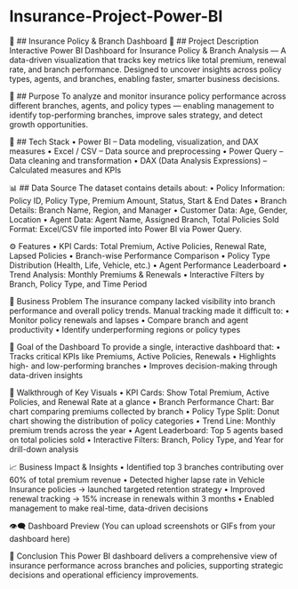 # Insurance-Project-Power-BI

🧾 ## Insurance Policy & Branch Dashboard
📝 ## Project Description
Interactive Power BI Dashboard for Insurance Policy & Branch Analysis — A data-driven visualization that tracks key metrics like total premium, renewal rate, and branch performance. Designed to uncover insights across policy types, agents, and branches, enabling faster, smarter business decisions.

🎯 ## Purpose
To analyze and monitor insurance policy performance across different branches, agents, and policy types — enabling management to identify top-performing branches, improve sales strategy, and detect growth opportunities.

🧰 ## Tech Stack
•	Power BI – Data modeling, visualization, and DAX measures
•	Excel / CSV – Data source and preprocessing
•	Power Query – Data cleaning and transformation
•	DAX (Data Analysis Expressions) – Calculated measures and KPIs

📊 ## Data Source
The dataset contains details about:
•	Policy Information: Policy ID, Policy Type, Premium Amount, Status, Start & End Dates
•	Branch Details: Branch Name, Region, and Manager
•	Customer Data: Age, Gender, Location
•	Agent Data: Agent Name, Assigned Branch, Total Policies Sold
Format: Excel/CSV file imported into Power BI via Power Query.

⚙️ Features
•	KPI Cards: Total Premium, Active Policies, Renewal Rate, Lapsed Policies
•	Branch-wise Performance Comparison
•	Policy Type Distribution (Health, Life, Vehicle, etc.)
•	Agent Performance Leaderboard
•	Trend Analysis: Monthly Premiums & Renewals
•	Interactive Filters by Branch, Policy Type, and Time Period

💼 Business Problem
The insurance company lacked visibility into branch performance and overall policy trends.
Manual tracking made it difficult to:
•	Monitor policy renewals and lapses
•	Compare branch and agent productivity
•	Identify underperforming regions or policy types

🎯 Goal of the Dashboard
To provide a single, interactive dashboard that:
•	Tracks critical KPIs like Premiums, Active Policies, Renewals
•	Highlights high- and low-performing branches
•	Improves decision-making through data-driven insights

🧭 Walkthrough of Key Visuals
•	KPI Cards: Show Total Premium, Active Policies, and Renewal Rate at a glance
•	Branch Performance Chart: Bar chart comparing premiums collected by branch
•	Policy Type Split: Donut chart showing the distribution of policy categories
•	Trend Line: Monthly premium trends across the year
•	Agent Leaderboard: Top 5 agents based on total policies sold
•	Interactive Filters: Branch, Policy Type, and Year for drill-down analysis

📈 Business Impact & Insights
•	Identified top 3 branches contributing over 60% of total premium revenue
•	Detected higher lapse rate in Vehicle Insurance policies → launched targeted retention strategy
•	Improved renewal tracking → 15% increase in renewals within 3 months
•	Enabled management to make real-time, data-driven decisions

👁️‍🗨️ Dashboard Preview
(You can upload screenshots or GIFs from your dashboard here)

🏁 Conclusion
This Power BI dashboard delivers a comprehensive view of insurance performance across branches and policies, supporting strategic decisions and operational efficiency improvements.

